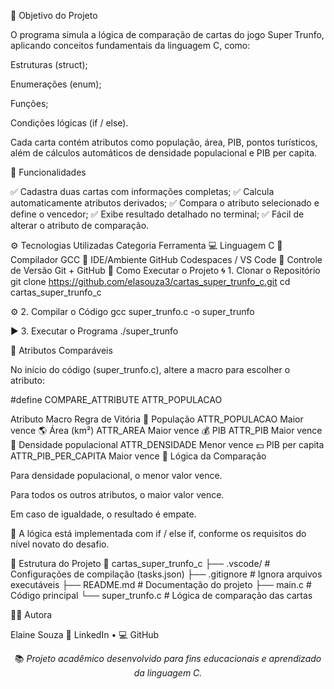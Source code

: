 🎯 Objetivo do Projeto

O programa simula a lógica de comparação de cartas do jogo Super Trunfo, aplicando conceitos fundamentais da linguagem C, como:

Estruturas (struct);

Enumerações (enum);

Funções;

Condições lógicas (if / else).

Cada carta contém atributos como população, área, PIB, pontos turísticos, além de cálculos automáticos de densidade populacional e PIB per capita.

🧩 Funcionalidades

✅ Cadastra duas cartas com informações completas;
✅ Calcula automaticamente atributos derivados;
✅ Compara o atributo selecionado e define o vencedor;
✅ Exibe resultado detalhado no terminal;
✅ Fácil de alterar o atributo de comparação.

⚙️ Tecnologias Utilizadas
Categoria	Ferramenta
💻 Linguagem	C
🧠 Compilador	GCC
🧩 IDE/Ambiente	GitHub Codespaces / VS Code
🔧 Controle de Versão	Git + GitHub
🚀 Como Executar o Projeto
🌀 1. Clonar o Repositório
git clone https://github.com/elasouza3/cartas_super_trunfo_c.git
cd cartas_super_trunfo_c

⚙️ 2. Compilar o Código
gcc super_trunfo.c -o super_trunfo

▶️ 3. Executar o Programa
./super_trunfo

🧮 Atributos Comparáveis

No início do código (super_trunfo.c), altere a macro para escolher o atributo:

#define COMPARE_ATTRIBUTE ATTR_POPULACAO

Atributo	Macro	Regra de Vitória
🧍 População	ATTR_POPULACAO	Maior vence
🌎 Área (km²)	ATTR_AREA	Maior vence
💰 PIB	ATTR_PIB	Maior vence
🧮 Densidade populacional	ATTR_DENSIDADE	Menor vence
💵 PIB per capita	ATTR_PIB_PER_CAPITA	Maior vence
🧠 Lógica da Comparação

Para densidade populacional, o menor valor vence.

Para todos os outros atributos, o maior valor vence.

Em caso de igualdade, o resultado é empate.

📘 A lógica está implementada com if / else if, conforme os requisitos do nível novato do desafio.

📂 Estrutura do Projeto
📁 cartas_super_trunfo_c
├── .vscode/           # Configurações de compilação (tasks.json)
├── .gitignore         # Ignora arquivos executáveis
├── README.md          # Documentação do projeto
├── main.c             # Código principal
└── super_trunfo.c     # Lógica de comparação das cartas

👩‍💻 Autora

Elaine Souza
📎 LinkedIn
 • 💻 GitHub

 <p align="center">📚 <em>Projeto acadêmico desenvolvido para fins educacionais e aprendizado da linguagem C.</em></p>
